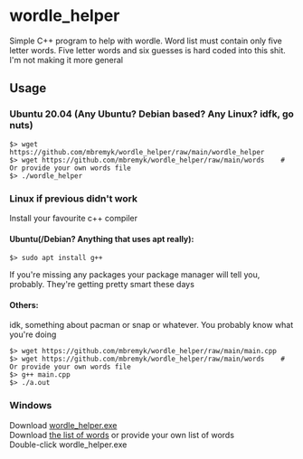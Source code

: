 # wordle_helper

Simple C++ program to help with wordle.
Word list must contain only five letter words. Five letter words and six guesses is hard coded into this shit. I'm not making it more general

## Usage

### Ubuntu 20.04 (Any Ubuntu? Debian based? Any Linux? idfk, go nuts)

```
$> wget https://github.com/mbremyk/wordle_helper/raw/main/wordle_helper
$> wget https://github.com/mbremyk/wordle_helper/raw/main/words    # Or provide your own words file
$> ./wordle_helper
```

### Linux if previous didn't work

Install your favourite c++ compiler

#### Ubuntu(/Debian? Anything that uses apt really):

```
$> sudo apt install g++
```
If you're missing any packages your package manager will tell you, probably. They're getting pretty smart these days

#### Others:

idk, something about pacman or snap or whatever. You probably know what you're doing

```
$> wget https://github.com/mbremyk/wordle_helper/raw/main/main.cpp
$> wget https://github.com/mbremyk/wordle_helper/raw/main/words    # Or provide your own words file
$> g++ main.cpp
$> ./a.out
```

### Windows

Download [wordle_helper.exe](wordle_helper.exe)  
Download [the list of words](words) or provide your own list of words  
Double-click wordle_helper.exe